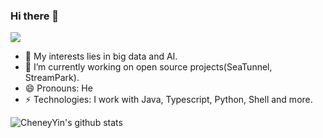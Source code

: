 ### Hi there 👋

<img src="https://visitor-badge.laobi.icu/badge?page_id=CheneyYin.readme" style="max-width:100%;">

- 🌱 My interests lies in big data and AI.
- 👯 I’m currently working on open source projects(SeaTunnel, StreamPark).
- 😄 Pronouns: He
- ⚡ Technologies: I work with Java, Typescript, Python, Shell and more.

![CheneyYin's github stats](https://github-readme-stats.vercel.app/api?username=CheneyYin&count_private=true&show_icons=true&bg_color=30,e96443,904e95&title_color=fff&text_color=fff&include_all_commits=true)
